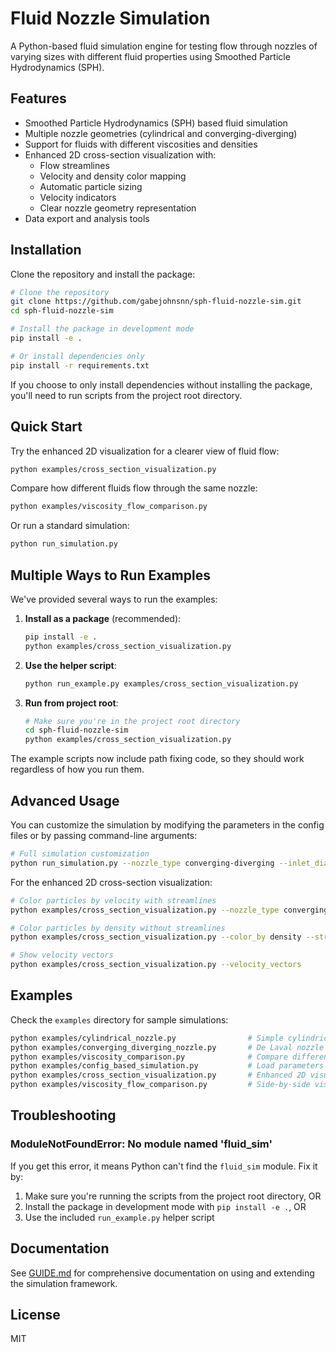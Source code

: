 # Fluid Nozzle Simulation

A Python-based fluid simulation engine for testing flow through nozzles of varying sizes with different fluid properties using Smoothed Particle Hydrodynamics (SPH).

## Features

- Smoothed Particle Hydrodynamics (SPH) based fluid simulation
- Multiple nozzle geometries (cylindrical and converging-diverging)
- Support for fluids with different viscosities and densities
- Enhanced 2D cross-section visualization with:
  - Flow streamlines
  - Velocity and density color mapping
  - Automatic particle sizing
  - Velocity indicators
  - Clear nozzle geometry representation
- Data export and analysis tools

## Installation

Clone the repository and install the package:

```bash
# Clone the repository
git clone https://github.com/gabejohnsnn/sph-fluid-nozzle-sim.git
cd sph-fluid-nozzle-sim

# Install the package in development mode
pip install -e .

# Or install dependencies only
pip install -r requirements.txt
```

If you choose to only install dependencies without installing the package, you'll need to run scripts from the project root directory.

## Quick Start

Try the enhanced 2D visualization for a clearer view of fluid flow:

```bash
python examples/cross_section_visualization.py
```

Compare how different fluids flow through the same nozzle:

```bash
python examples/viscosity_flow_comparison.py
```

Or run a standard simulation:

```bash
python run_simulation.py
```

## Multiple Ways to Run Examples

We've provided several ways to run the examples:

1. **Install as a package** (recommended):
   ```bash
   pip install -e .
   python examples/cross_section_visualization.py
   ```

2. **Use the helper script**:
   ```bash
   python run_example.py examples/cross_section_visualization.py
   ```

3. **Run from project root**:
   ```bash
   # Make sure you're in the project root directory
   cd sph-fluid-nozzle-sim
   python examples/cross_section_visualization.py
   ```

The example scripts now include path fixing code, so they should work regardless of how you run them.

## Advanced Usage

You can customize the simulation by modifying the parameters in the config files or by passing command-line arguments:

```bash
# Full simulation customization
python run_simulation.py --nozzle_type converging-diverging --inlet_diameter 2.0 --outlet_diameter 1.0 --throat_diameter 0.5 --fluid_viscosity 0.01
```

For the enhanced 2D cross-section visualization:

```bash
# Color particles by velocity with streamlines
python examples/cross_section_visualization.py --nozzle_type converging-diverging --particle_size 3.0 --fluid oil --colormap coolwarm --color_by velocity

# Color particles by density without streamlines
python examples/cross_section_visualization.py --color_by density --streamlines False

# Show velocity vectors
python examples/cross_section_visualization.py --velocity_vectors
```

## Examples

Check the `examples` directory for sample simulations:

```bash
python examples/cylindrical_nozzle.py                # Simple cylindrical nozzle
python examples/converging_diverging_nozzle.py       # De Laval nozzle
python examples/viscosity_comparison.py              # Compare different fluid viscosities
python examples/config_based_simulation.py           # Load parameters from config file
python examples/cross_section_visualization.py       # Enhanced 2D visualization
python examples/viscosity_flow_comparison.py         # Side-by-side viscosity comparison
```

## Troubleshooting

### ModuleNotFoundError: No module named 'fluid_sim'

If you get this error, it means Python can't find the `fluid_sim` module. Fix it by:

1. Make sure you're running the scripts from the project root directory, OR
2. Install the package in development mode with `pip install -e .`, OR
3. Use the included `run_example.py` helper script

## Documentation

See [GUIDE.md](GUIDE.md) for comprehensive documentation on using and extending the simulation framework.

## License

MIT
